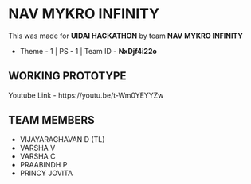 # NAV MYKRO INFINITY 

This was made for **UIDAI HACKATHON** by team **NAV MYKRO INFINITY**

* Theme - 1 | PS - 1 | Team ID - **NxDjf4i22o** 

## WORKING PROTOTYPE

<p>
Youtube Link - https://youtu.be/t-Wm0YEYYZw
</p>

## TEAM MEMBERS

* VIJAYARAGHAVAN D (TL)
* VARSHA V
* VARSHA C
* PRAABINDH P
* PRINCY JOVITA
